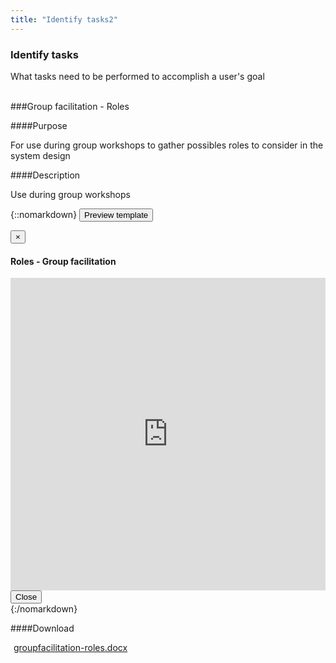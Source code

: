 ```yaml
---
title: "Identify tasks2"
---
```


<div class="pl-pattern">   
<h3>Identify tasks</h3>

What tasks need to be performed to accomplish a user's goal
<br><br>
</div>


<div class="pl-pattern">
###Group facilitation - Roles

####Purpose

For use during group workshops to gather possibles roles to consider in the system design

####Description

Use during group workshops

{::nomarkdown}
    <button type="button" class="btn btn-primary" data-toggle="modal" data-target="#modal-grouprole">Preview template</button>
    <div class="modal fade" id="modal-grouprole" tabindex="-1" role="dialog" aria-labelledby="hd-pdf">
      <div class="modal-dialog" role="document">
        <div class="modal-content">
          <div class="modal-header">
            <button type="button" class="close" data-dismiss="modal" aria-label="Close"><span aria-hidden="true">&times;</span></button>
            <h4 class="modal-title" id="hd-pdf">Roles - Group facilitation</h4>
          </div>
          <div class="modal-body">
            <iframe class="iframe-pdf" frameborder="0" src="http://docs.google.com/gview?url=http://vizui.github.io/designpatterns/docs/guides/downloads/groupfacilitation-roles.docx&amp;embedded=true" style="height: 500px; width: 100%"></iframe>
          </div>
          <div class="modal-footer">
            <button type="button" class="btn btn-default" data-dismiss="modal">Close</button>
          </div>
        </div>
      </div>
    </div>
{:/nomarkdown}

####Download	

<a href="http://vizui.github.io/designpatterns/docs/guides/downloads/groupfacilitation-roles.docx"><i class="icon icon-file-pdf-o" style="margin-right: 5px"></i>groupfacilitation-roles.docx</a>

<br><br>
</div>
